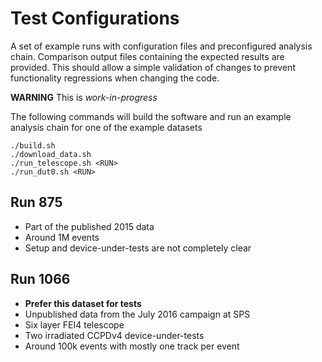 Test Configurations
===================

A set of example runs with configuration files and preconfigured analysis chain.
Comparison output files containing the expected results are provided. This
should allow a simple validation of changes to prevent functionality regressions
when changing the code.

**WARNING** This is *work-in-progress*

The following commands will build the software and run an example analysis
chain for one of the example datasets

    ./build.sh
    ./download_data.sh
    ./run_telescope.sh <RUN>
    ./run_dut0.sh <RUN>


Run 875
-------

*   Part of the published 2015 data
*   Around 1M events
*   Setup and device-under-tests are not completely clear

Run 1066
--------

*   **Prefer this dataset for tests**
*   Unpublished data from the July 2016 campaign at SPS
*   Six layer FEI4 telescope
*   Two irradiated CCPDv4 device-under-tests
*   Around 100k events with mostly one track per event
